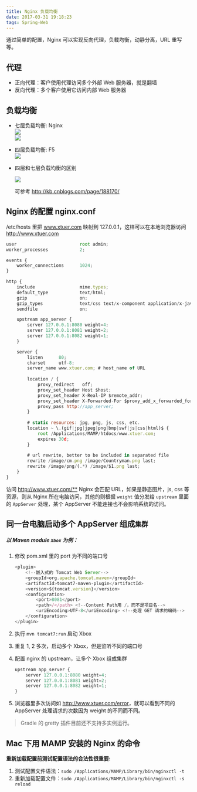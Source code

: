 ```yaml
---
title: Nginx 负载均衡
date: 2017-03-31 19:18:23
tags: Spring-Web
---
```


通过简单的配置，Nginx 可以实现反向代理，负载均衡，动静分离，URL 重写等。

## 代理

* 正向代理：客户使用代理访问多个外部 Web 服务器，就是翻墙
* 反向代理：多个客户使用它访问内部 Web 服务器 <!--more-->

## 负载均衡

* 七层负载均衡: Nginx  
  ![](/img/spring-web/Balance-Loader-1.jpg)  
  ![](/img/spring-web/Balance-Loader-4.png)

* 四层负载均衡: F5  
  ![](/img/spring-web/Balance-Loader-3.jpg)

* 四层和七层负载均衡的区别

  ![](/img/spring-web/Balance-Loader-5.png)

  可参考 <http://kb.cnblogs.com/page/188170/>

## Nginx 的配置 nginx.conf

/etc/hosts 里把 www.xtuer.com 映射到 127.0.0.1，这样可以在本地浏览器访问 <http://www.xtuer.com>

```js
user                        root admin;
worker_processes            2;

events {
    worker_connections      1024;
}

http {
    include                 mime.types;
    default_type            text/html;
    gzip                    on;
    gzip_types              text/css text/x-component application/x-javascript application/javascript text/javascript text/x-js text/richtext image/svg+xml text/plain text/xsd text/xsl text/xml image/x-icon;
    sendfile                on;

    upstream app_server {
        server 127.0.0.1:8080 weight=4;
        server 127.0.0.1:8081 weight=2;
        server 127.0.0.1:8082 weight=1;
    }

    server {
        listen      80;
        charset     utf-8;
        server_name www.xtuer.com; # host_name of URL
        
        location / {
            proxy_redirect   off;
            proxy_set_header Host $host;
            proxy_set_header X-Real-IP $remote_addr;
            proxy_set_header X-Forwarded-For $proxy_add_x_forwarded_for;
            proxy_pass http://app_server;
        }
        
        # static resources: jpg, png, js, css, etc.
        location ~ \.(gif|jpg|jpeg|png|bmp|swf|js|css|html)$ {
            root /Applications/MAMP/htdocs/www.xtuer.com;
            expires 30d;
        }
        
        # url rewrite, better to be included in separated file
        rewrite /image/cm.png /image/Countryman.png last;
        rewrite /image/png/(.*) /image/$1.png last;
    }
}
```

访问 <http://www.xtuer.com/**> Nginx 会匹配 URL，如果是静态图片，js, css 等资源，则从 Nginx 所在电脑访问，其他的则根据 `weight` 值分发给 `upstream` 里面的 `AppServer` 处理，某个 AppServer 不能连接也不会影响系统的访问。

## 同一台电脑启动多个 AppServer 组成`集群`

##### 以 Maven module `Xbox` 为例：

1. 修改 pom.xml 里的 port 为不同的端口号  

   ```js
   <plugin>
       <!--嵌入式的 Tomcat Web Server-->
       <groupId>org.apache.tomcat.maven</groupId>
       <artifactId>tomcat7-maven-plugin</artifactId>
       <version>${tomcat.version}</version>
       <configuration>
           <port>8081</port>
           <path>/</path> <!--Content Path用 /，而不是项目名-->
           <uriEncoding>UTF-8</uriEncoding> <!--处理 GET 请求的编码-->
       </configuration>
   </plugin>
   ```

2. 执行 `mvn tomcat7:run` 启动 Xbox

3. 重复 1, 2 多次，启动多个 Xbox，但是监听不同的端口号

4. 配置 nginx 的 upstream，让多个 Xbox 组成集群

   ```js
   upstream app_server {
       server 127.0.0.1:8080 weight=4;
       server 127.0.0.1:8081 weight=2;
       server 127.0.0.1:8082 weight=1;
   }
   ```

5. 浏览器里多次访问如 <http://www.xtuer.com/error>，就可以看到不同的 AppServer 处理请求的次数因为 weight 的不同而不同。

> Gradle 的 gretty 插件目前还不支持多实例运行。

## Mac 下用 MAMP 安装的 Nginx 的命令

**重新加载配置前测试配置语法的合法性很重要:**

1. 测试配置文件语法：`sudo /Applications/MAMP/Library/bin/nginxctl -t`
2. 重新加载配置文件：`sudo /Applications/MAMP/Library/bin/nginxctl -s reload`